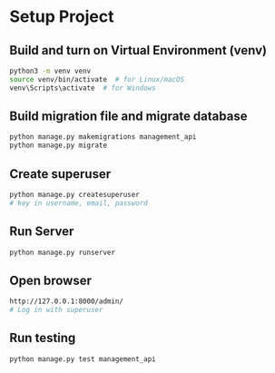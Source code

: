 # Setup Project
## Build and turn on Virtual Environment (venv)
```bash
python3 -m venv venv
source venv/bin/activate  # for Linux/macOS
venv\Scripts\activate  # for Windows
```
## Build migration file and migrate database
```bash
python manage.py makemigrations management_api
python manage.py migrate
```
## Create superuser
```bash
python manage.py createsuperuser
# key in username, email, password
```
## Run Server
```bash
python manage.py runserver
```
## Open browser
```bash
http://127.0.0.1:8000/admin/
# Log in with superuser
```
## Run testing
```bash
python manage.py test management_api
```